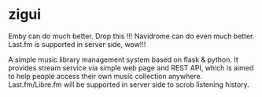 # zigui
Emby can do much better.  Drop this !!!
Navidrome can do even much better. Last.fm is supported in server side, wow!!!

A simple music library management system based on flask &amp; python. It provides stream service via simple web page and REST API, which is aimed to help people access their own music collection anywhere. Last.fm/Libre.fm will be supported in server side to scrob listening history.
